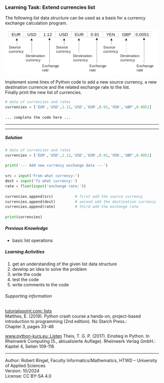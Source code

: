 ### Learning Task: Extend currencies list

The following list data structure can be used as a basis for a currency exchange calculation program.  

![](CurrencyExchangeCalculator.png)

Implement some lines of Python code to add a new source currency, a new destination currencie and the related exchange rate to the list.  
Finally print the new list of currencies.

``` python
# data of currencies and rates
currencies = ['EUR','USD',1.12,'USD','EUR',0.91,'YEN','GBP',0.0051]

... complete the code here ...

```

---------------------------------------
---------------------------------------

##### Solution

``` python
# data of currencies and rates
currencies = ['EUR','USD',1.12,'USD','EUR',0.91,'YEN','GBP',0.0051]

print('--- Add new currency exchange data ---')

src = input('From what currency:')
dest = input('To what currency:')
rate = float(input('exchange rate:'))

currencies.append(src)          # first add the source currency
currencies.append(dest)         # second add the destination currency
currencies.append(rate)         # third add the exchange rate

print(currencies)
```

##### Previous Knowledge

- basic list operations
  
##### Learning Activities

1) get an understanding of the given list data structure
2) develop an idea to solve the problem 
3) write the code
4) test the code
5) write comments to the code

###### Supporting information

[tutorialspoint.com: lists](https://www.tutorialspoint.com/python/python_lists.htm)  
Matthes, E. (2019). Python crash course a hands-on, project-based introduction to programming (2nd edition). No Starch Press.:  
Chapter 3, pages 33-48  

[www.python-kurs.eu: Listen](https://www.python-kurs.eu/python3_listen.php)
Theis, T. G. P. (2017). Einstieg in Python. In Rheinwerk Computing (5., aktualisierte Auflage). Rheinwerk Verlag GmbH.:   
Kapitel 4, Seiten 109-116

----
[//]: # "Learning objective: add data to a list data structure"
[//]: # "Topic: List data structures"
[//]: # "Complexity: 1 - low"
[//]: # "Task type: completion task"

Author: Robert Ringel, Faculty Informatics/Mathematics, HTWD – University of Applied Sciences  
Version: 10/2024            
License: CC BY-SA 4.0
